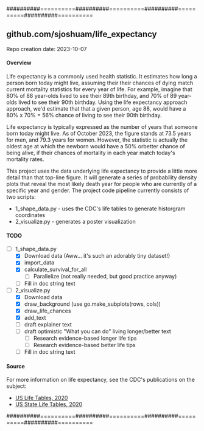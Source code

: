 ##########==========##########==========##########==========##########==========

## github.com/sjoshuam/life_expectancy
Repo creation date: 2023-10-07

#### Overview

Life expectancy is a commonly used health statistic.  It estimates how long a
person born today might live, assuming their their chances of dying match current
mortality statistics for every year of life. For example, imagine that 80% of 88
year-olds lived to see their 89th birthday, and 70% of 89 year-olds lived to see
their 90th birthday.  Using the life expectancy approach approach, we'd estimate
that that a given person, age 88, would have a 80% x 70% = 56% chance of living
to see their 90th birthday.

Life expectancy is typically expressed as the number of years that someone born
today might live. As of October 2023, the figure stands at 73.5 years for men,
and 79.3 years for women. However, the statistic is actually the oldest age at
which the newborn would have a 50% orbetter chance of being alive, if their
chances of mortality in each year match today's mortality rates.

This project uses the data underlying life expectancy to provide a little more
detail than that top-line figure.  It will generate a series of probability
density plots that reveal the most likely death year for people who are currently
of a specific year and gender.  The project code pipeline currently consists of
two scripts:

- 1_shape_data.py - uses the CDC's life tables to generate historgram coordinates
- 2_visualize.py  - generates a poster visualization

#### TODO

- [ ] 1_shape_data.py
    - [X] Download data (Aww... it's such an adorably tiny dataset!)
    - [X] import_data
    - [X] calculate_survival_for_all
        - [ ] Parallelize (not really needed, but good practice anyway)
    - [ ] Fill in doc string text

- [ ] 2_visualize.py
    - [X] Download data
    - [X] draw_background (use go.make_subplots(rows, cols))
    - [X] draw_life_chances
    - [X] add_text
    - [ ] draft explainer text
    - [ ] draft optimistic "What you can do"  living longer/better text
        - [ ] Research evidence-based longer life tips
        - [ ] Research evidence-based better life tips
    - [ ] Fill in doc string text

#### Source

For more information on life expectancy, see the CDC's publications on the subject:

+ [US Life Tables, 2020](https://www.cdc.gov/nchs/data/nvsr/nvsr71/nvsr71-01.pdf)
+ [US State Life Tables, 2020](https://www.cdc.gov/nchs/data/nvsr/nvsr71/nvsr71-02.pdf)

##########==========##########==========##########==========##########==========
